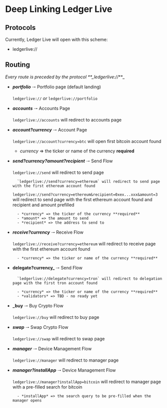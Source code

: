 # Deep Linking Ledger Live

## Protocols

Currently, Ledger Live will open with this scheme:

- ledgerlive://

## Routing

_Every route is preceded by the protocol \*\*\_ledgerlive://_\*\*\_

- **_portfolio_** 🠒 Portfolio page (default landing)

  `ledgerlive://` _or_ `ledgerlive://portfolio`

- **_accounts_** 🠒 Accounts Page

  `ledgerlive://accounts` will redirect to accounts page

- **_account?currency_** 🠒 Account Page

  `ledgerlive://account?currency=btc` will open first bitcoin account found

  - _currency_ => the ticker or name of the currency **required**

- **_send?currency?amount?recipient_** 🠒 Send Flow

  `ledgerlive://send` will redirect to send page

      	`ledgerlive://send?currency=ethereum` will redirect to send page with the first ethereum account found

  `ledgerlive://send?currency=ethereum&recipient=0xex...xxx&amount=3` will redirect to send page with the first ethereum account found and recipient and amount prefilled

      	- *currency* => the ticker of the currency **required**
      	- *amount* => the amount to send
      	- *recipient* => the address to send to

- **_receive?currency_** 🠒 Receive Flow

  `ledgerlive://receive?currency=ethereum` will redirect to receive page with the first ethereum account found

      	- *currency* => the ticker or name of the currency **required**

- **delegate?currency\_** 🠒 Send Flow

      	`ledgerlive://delegate?currency=tron` will redirect to delegation page with the first tron account found

      	- *currency* => the ticker or name of the currency **required**
      	- *validators* => TBD - no ready yet

* **\_buy** 🠒 Buy Crypto Flow

  `ledgerlive://buy` will redirect to buy page

* **_swap_** 🠒 Swap Crypto Flow

  `ledgerlive://swap` will redirect to swap page

* **_manager_** 🠒 Device Management Flow

  `ledgerlive://manager` will redirect to manager page

* **_manager?installApp_** 🠒 Device Management Flow

  `ledgerlive://manager?installApp=bitcoin` will redirect to manager page with a pre-filled search for bitcoin

        - *installApp* => the search query to be pre-filled when the manager opens
